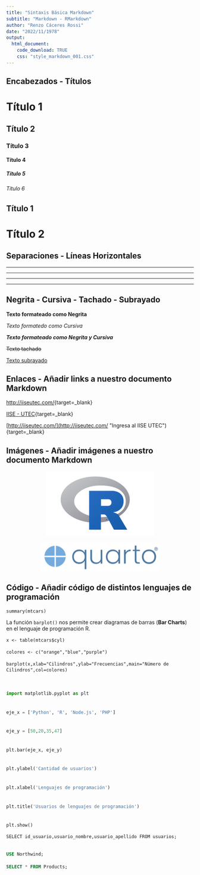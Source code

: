```yaml
---
title: "Sintaxis Básica Markdown"
subtitle: "Markdown - RMarkdown"
author: "Renzo Cáceres Rossi"
date: "2022/11/1978"
output:
  html_document:
    code_download: TRUE
    css: "style_markdown_001.css"
---
```


<!-- Agregar comentarios a nuestro documento Markdown - HTML tags -->

## Encabezados - Títulos

# Título 1
## Título 2
### Título 3
#### Título 4
##### Título 5
###### Título 6

Título 1
---------

Título 2
========


## Separaciones - Líneas Horizontales

---

***

---

***


## Negrita - Cursiva - Tachado - Subrayado

**Texto formateado como Negrita**

*Texto formatedo como Cursiva*

***Texto formateado como Negrita y Cursiva***

~~Texto tachado~~

<u>Texto subrayado</u>


## Enlaces - Añadir links a nuestro documento Markdown


<http://iiseutec.com/>{target=_blank}

[IISE - UTEC](http://iiseutec.com/){target=_blank}

[http://iiseutec.com/](http://iiseutec.com/ "Ingresa al IISE UTEC"){target=_blank}


## Imágenes - Añadir imágenes a nuestro documento Markdown

<center>

![](logo_r.png)


![](logo_quarto.png)

</center>

## Código - Añadir código de distintos lenguajes de programación


    summary(mtcars)

La función `barplot()` nos permite crear diagramas de barras (**Bar Charts**) en el lenguaje de programación R.


```
x <- table(mtcars$cyl)

colores <- c("orange","blue","purple")

barplot(x,xlab="Cilindros",ylab="Frecuencias",main="Número de Cilindros",col=colores)


```

```Python

import matplotlib.pyplot as plt
 

eje_x = ['Python', 'R', 'Node.js', 'PHP']
 

eje_y = [50,20,35,47]
 

plt.bar(eje_x, eje_y)
 

plt.ylabel('Cantidad de usuarios')
 

plt.xlabel('Lenguajes de programación')
 

plt.title('Usuarios de lenguajes de programación')
 

plt.show()


```


    SELECT id_usuario,usuario_nombre,usuario_apellido FROM usuarios;
    
```sql

USE Northwind;

SELECT * FROM Products;


```

